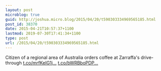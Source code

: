 ```yaml
---
layout: post
microblog: true
guid: http://joshua.micro.blog/2015/04/20/t590303334969565185.html
post_id: 38370
date: 2015-04-21T10:57:37+1100
lastmod: 2019-07-30T17:41:34+1100
type: post
url: /2015/04/20/t590303334969565185.html
---
```

Citizen of a regional area of Australia orders coffee at Zarraffa's drive-through [t.co/mrfKeIG1j...](http://t.co/mrfKeIG1jr) [t.co/bWRBboPDP...](http://t.co/bWRBboPDPX)

